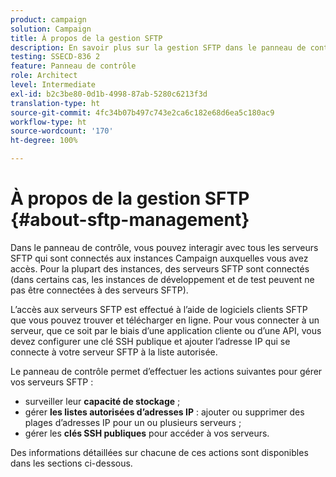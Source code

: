 ```yaml
---
product: campaign
solution: Campaign
title: À propos de la gestion SFTP
description: En savoir plus sur la gestion SFTP dans le panneau de contrôle
testing: SSECD-836 2
feature: Panneau de contrôle
role: Architect
level: Intermediate
exl-id: b2c3be80-0d1b-4998-87ab-5280c6213f3d
translation-type: ht
source-git-commit: 4fc34b07b497c743e2ca6c182e68d6ea5c180ac9
workflow-type: ht
source-wordcount: '170'
ht-degree: 100%

---
```


# À propos de la gestion SFTP {#about-sftp-management}

Dans le panneau de contrôle, vous pouvez interagir avec tous les serveurs SFTP qui sont connectés aux instances Campaign auxquelles vous avez accès. Pour la plupart des instances, des serveurs SFTP sont connectés (dans certains cas, les instances de développement et de test peuvent ne pas être connectées à des serveurs SFTP).

L’accès aux serveurs SFTP est effectué à l’aide de logiciels clients SFTP que vous pouvez trouver et télécharger en ligne. Pour vous connecter à un serveur, que ce soit par le biais d’une application cliente ou d’une API, vous devez configurer une clé SSH publique et ajouter l’adresse IP qui se connecte à votre serveur SFTP à la liste autorisée.

Le panneau de contrôle permet d’effectuer les actions suivantes pour gérer vos serveurs SFTP :

* surveiller leur **capacité de stockage** ;
* gérer **les listes autorisées d’adresses IP** : ajouter ou supprimer des plages d’adresses IP pour un ou plusieurs serveurs ;
* gérer les **clés SSH publiques** pour accéder à vos serveurs.

Des informations détaillées sur chacune de ces actions sont disponibles dans les sections ci-dessous.
